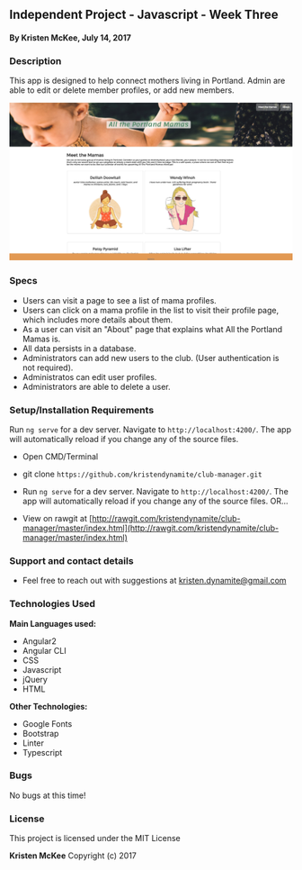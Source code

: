 ## Independent Project - Javascript - Week Three

#### By **Kristen McKee, July 14, 2017**

### Description

This app is designed to help connect mothers living in Portland. Admin are able to edit or delete member profiles, or add new members.

<img src="https://raw.githubusercontent.com/kristendynamite/club-manager/master/src/screenshot.png">

### Specs
* Users can visit a page to see a list of mama profiles.
* Users can click on a mama profile in the list to visit their profile page, which includes more details about them.
* As a user can visit an "About" page that explains what All the Portland Mamas is.
* All data persists in a database.
* Administrators can add new users to the club. (User authentication is not required).
* Administratos can edit user profiles.
* Administrators are able to delete a user.

### Setup/Installation Requirements

Run `ng serve` for a dev server. Navigate to `http://localhost:4200/`. The app will automatically reload if you change any of the source files.

* Open CMD/Terminal
* git clone `https://github.com/kristendynamite/club-manager.git`
* Run `ng serve` for a dev server. Navigate to `http://localhost:4200/`. The app will automatically reload if you change any of the source files.
OR...

* View on rawgit at [http://rawgit.com/kristendynamite/club-manager/master/index.html](http://rawgit.com/kristendynamite/club-manager/master/index.html)

### Support and contact details

* Feel free to reach out with suggestions at kristen.dynamite@gmail.com

### Technologies Used

**Main Languages used:**

* Angular2
* Angular CLI
* CSS
* Javascript
* jQuery
* HTML


**Other Technologies:**

* Google Fonts
* Bootstrap
* Linter
* Typescript

### Bugs

No bugs at this time!

### License

This project is licensed under the MIT License

**Kristen McKee** Copyright (c) 2017

